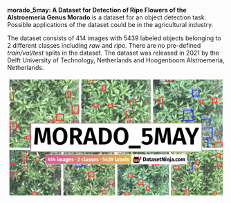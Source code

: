 **morado_5may: A Dataset for Detection of Ripe Flowers of the Alstroemeria Genus Morado** is a dataset for an object detection task. Possible applications of the dataset could be in the agricultural industry. 

The dataset consists of 414 images with 5439 labeled objects belonging to 2 different classes including *raw* and *ripe*. There are no pre-defined <i>train/val/test</i> splits in the dataset. The dataset was released in 2021 by the Delft University of Technology, Netherlands and Hoogenboom Alstroemeria, Netherlands.

<img src="https://github.com/dataset-ninja/morado_5may/raw/main/visualizations/poster.png">
